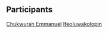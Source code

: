 ## Participants

[Chukwurah Emmanuel](https://github.com/emmanuerl)
[Ifeoluwakolopin](https://github.com/Ifeoluwakolopin)
